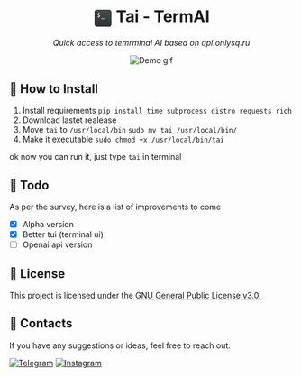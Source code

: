 <h1 align="center"><img src="https://raw.githubusercontent.com/elementary/icons/main/apps/64/utilities-terminal.svg" alt="Terminal Icon" width="34" height="34" style="vertical-align: middle;"> Tai - TermAI</h1>
<p align="center"><i>Quick access to temrminal AI based on api.onlysq.ru</i></p>

<p align="center">
  <img src="https://i.giphy.com/media/v1.Y2lkPTc5MGI3NjExN2ZwN2lveW95bm5hNm9nZzZuNXEyaGdsMTFoaGZhN3lpOHdjaTB4bSZlcD12MV9pbnRlcm5hbF9naWZfYnlfaWQmY3Q9Zw/HWvg948r9fKkbtlMVb/giphy.gif" alt="Demo gif" />
</p>

## 📂 How to Install

1. Install requirements `pip install time subprocess distro requests rich`
2. Download lastet realease
3. Move `tai` to `/usr/local/bin` `sudo mv tai /usr/local/bin/`
4. Make it executable `sudo chmod +x /usr/local/bin/tai`

ok now you can run it, just type `tai` in terminal

  ## 📝 Todo
As per the survey, here is a list of improvements to come
- [x] Alpha version
- [x] Better tui (terminal ui)
- [ ] Openai api version

## 📃 License

This project is licensed under the [GNU General Public License v3.0](https://github.com/SFmindMAP/MdBooks_bot/blob/main/LICENSE).

## 📕 Contacts
If you have any suggestions or ideas, feel free to reach out:

[![Telegram](https://img.shields.io/badge/Telegram-2376FF?style=for-the-badge&labelColor=white&logo=telegram&logoColor=2376FF)](https://t.me/sf_mindmap1)
[![Instagram](https://img.shields.io/badge/instagram-6A962D?style=for-the-badge&labelColor=white&logo=instagram&logoColor=6A962D)](https://www.instagram.com/sleryfink?igsh=YWlsNDl1bGZqZWQ1)
            
